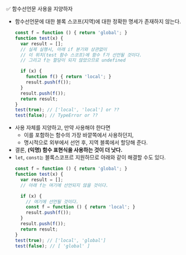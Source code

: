 ✅ 함수선언문 사용을 지양하자
* 함수선언문에 대한 블록 스코프(지역)에 대한 정확한 명세가 존재하지 않는다.
  ```javascript
  const f = function () { return 'global'; }
  function test(x) {
    var result = [];
    // 실제 실행시, 아래 if 분기와 상관없이
    // 이 위치(test 함수 스코프)에 함수 f가 선언될 것이다.
    // 그리고 f는 할당이 되지 않았으므로 undefined

    if (x) {
      function f() { return 'local'; }
      result.push(f());
    }
    result.push(f());
    return result;
  }
  test(true); // ['local', 'local'] or ??
  test(false); // TypeError or ??
  ```
* 사용 자체를 지양하고, 만약 사용해야 한다면
    * 이를 포함하는 함수의 가장 바깥쪽에서 사용하던지,
    * 명시적으로 외부에서 선언 후, 지역 블록에서 할당해 준다.
* 결론, <b>(익명) 함수 표현식을 사용하는 것이 더 낫다.</b>
* `let`, `const는` 블록스코프르 지원하므로 아래와 같이 해결할 수도 있다.
  ```javascript
  const f = function () { return 'global'; }
  function test(x) {
    var result = [];
    // 아래 f는 여기에 선언되지 않을 것이다.

    if (x) {
      // 여기에 선언될 것이다.
      const f = function () { return 'local'; }
      result.push(f());
    }
    result.push(f());
    return result;
  }
  test(true); // ['local', 'global']
  test(false); // [ 'global' ]
  ```